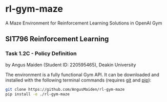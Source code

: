 # rl-gym-maze
A Maze Environment for Reinforcement Learning Solutions in OpenAI Gym  


## SIT796 Reinforcement Learning
### Task 1.2C - Policy Definition
by Angus Maiden (Student ID: 220595465), Deakin University  


The environment is a fully functional Gym API. It can be downloaded and installed with the following terminal commands (requires [git](https://git-scm.com/) and [pip](https://pypi.org/project/pip/)):
```bash
git clone https://github.com/AngusMaiden/rl-gym-maze
pip install -e ./rl-gym-maze
```
